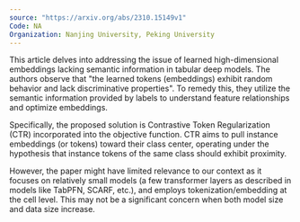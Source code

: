```yaml
---
source: "https://arxiv.org/abs/2310.15149v1"
Code: NA
Organization: Nanjing University, Peking University
---
```


This article delves into addressing the issue of learned high-dimensional embeddings lacking semantic information in tabular deep models. The authors observe that "the learned tokens (embeddings) exhibit random behavior and lack discriminative properties". To remedy this, they utilize the semantic information provided by labels to understand feature relationships and optimize embeddings.

Specifically, the proposed solution is Contrastive Token Regularization (CTR) incorporated into the objective function. CTR aims to pull instance embeddings (or tokens) toward their class center, operating under the hypothesis that instance tokens of the same class should exhibit proximity.

However, the paper might have limited relevance to our context as it focuses on relatively small models (a few transformer layers as described in models like TabPFN, SCARF, etc.), and employs tokenization/embedding at the cell level. This may not be a significant concern when both model size and data size increase.